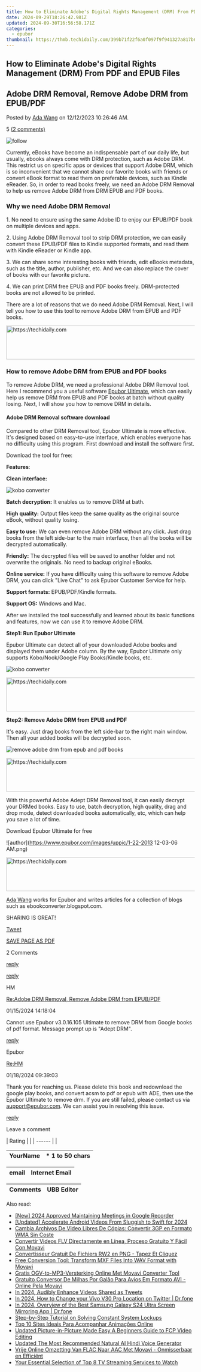 ```yaml
---
title: How to Eliminate Adobe's Digital Rights Management (DRM) From PDF and EPUB Files
date: 2024-09-29T18:26:42.981Z
updated: 2024-09-30T16:56:58.171Z
categories:
  - epubor
thumbnail: https://thmb.techidaily.com/399b71f22f6a0f097f9f941327a817b697b933fa54dbaf37480f689ec0e73886.jpg
---
```


## How to Eliminate Adobe's Digital Rights Management (DRM) From PDF and EPUB Files

## Adobe DRM Removal, Remove Adobe DRM from EPUB/PDF 

Posted by [Ada Wang](https://plus.google.com/+AdaWang/posts) on 12/12/2023 10:26:46 AM.

5 [(2 comments)](http://www.epubor.com/#comment-area) 

![follow](http://www.epubor.com/images/follow.png)

Currently, eBooks have become an indispensable part of our daily life, but usually, ebooks always come with DRM protection, such as Adobe DRM. This restrict us on specific apps or devices that support Adobe DRM, which is so inconvenient that we cannot share our favorite books with friends or convert eBook format to read them on preferable devices, such as Kindle eReader. So, in order to read books freely, we need an Adobe DRM Removal to help us remove Adobe DRM from DRM EPUB and PDF books. 

### Why we need Adobe DRM Removal

1\. No need to ensure using the same Adobe ID to enjoy our EPUB/PDF book on multiple devices and apps.

2\. Using Adobe DRM Removal tool to strip DRM protection, we can easily convert these EPUB/PDF files to Kindle supported formats, and read them with Kindle eReader or Kindle app.

3\. We can share some interesting books with friends, edit eBooks metadata, such as the title, author, publisher, etc. And we can also replace the cover of books with our favorite picture.  

4\. We can print DRM free EPUB and PDF books freely. DRM-protected books are not allowed to be printed.  

There are a lot of reasons that we do need Adobe DRM Removal. Next, I will tell you how to use this tool to remove Adobe DRM from EPUB and PDF books. 

<!-- affiliate ads begin -->
<a href="https://smilemakers.pxf.io/c/5597632/2123899/26106" target="_top" id="2123899">
  <img src="//a.impactradius-go.com/display-ad/26106-2123899" border="0" alt="https://techidaily.com" width="728" height="90"/>
</a>
<img height="0" width="0" src="https://smilemakers.pxf.io/i/5597632/2123899/26106" style="position:absolute;visibility:hidden;" border="0" />
<!-- affiliate ads end -->

###  How to remove Adobe DRM from EPUB and PDF books

To remove Adobe DRM, we need a professional Adobe DRM Removal tool. Here I recommend you a useful software [Epubor Ultimate](https://tools.techidaily.com/epubor/ultimate/), which can easily help us remove DRM from EPUB and PDF books at batch without quality losing. Next, I will show you how to remove DRM in details.  

#### **Adobe DRM Removal software download**  

Compared to other DRM Removal tool, Epubor Ultimate is more effective. It's designed based on easy-to-use interface, which enables everyone has no difficulty using this program. First download and install the software first. 

Download the tool for free:

[](https://tools.techidaily.com/epubor/ultimate/) [](https://tools.techidaily.com/epubor/ultimate/) 

**Features**:

**Clean interface:**

![kobo converter](http://www.epubor.com/images/uppic/kobo-converter-clean-interface.png)

**Batch decryption:** It enables us to remove DRM at bath.

**High quality:**  Output files keep the same quality as the original source eBook, without quality losing.

**Easy to use:** We can even remove Adobe DRM without any click. Just drag books from the left side-bar to the main interface, then all the books will be decrypted automatically.

**Friendly:** The decrypted files will be saved to another folder and not overwrite the originals. No need to backup original eBooks.

**Online service:** If you have difficulty using this software to remove Adobe DRM, you can click "Live Chat" to ask Epubor Customer Service for help. 

**Support formats:** EPUB/PDF/Kindle formats.

**Support OS:** Windows and Mac. 

After we installed the tool successfully and learned about its basic functions and features, now we can use it to remove Adobe DRM.

**Step1: Run Epubor Ultimate**

Epubor Ultimate can detect all of your downloaded Adobe books and displayed them under Adobe column. By the way, Epubor Ultimate only supports Kobo/Nook/Google Play Books/Kindle books, etc. 

![kobo converter](http://www.epubor.com/images/uppic/kobo-converter-clean-interface.png)

<!-- affiliate ads begin -->
<a href="https://appsumo.8odi.net/c/5597632/2118315/7443" target="_top" id="2118315">
  <img src="//a.impactradius-go.com/display-ad/7443-2118315" border="0" alt="https://techidaily.com" width="728" height="90"/>
</a>
<img height="0" width="0" src="https://appsumo.8odi.net/i/5597632/2118315/7443" style="position:absolute;visibility:hidden;" border="0" />
<!-- affiliate ads end -->

**Step2: Remove Adobe DRM from EPUB and PDF** 

It's easy. Just drag books from the left side-bar to the right main window. Then all your added books will be decrypted soon.

![remove adobe drm from epub and pdf books](http://www.epubor.com/images/uppic/remove-adobe-drm-from-epub-and-pdf-books.png)

<!-- affiliate ads begin -->
<a href="https://ephamedtechinc.pxf.io/c/5597632/2137210/26400" target="_top" id="2137210">
  <img src="//a.impactradius-go.com/display-ad/26400-2137210" border="0" alt="https://techidaily.com" width="728" height="90"/>
</a>
<img height="0" width="0" src="https://ephamedtechinc.pxf.io/i/5597632/2137210/26400" style="position:absolute;visibility:hidden;" border="0" />
<!-- affiliate ads end -->

With this powerful Adobe Adept DRM Removal tool, it can easily decrypt your DRMed books. Easy to use, batch decryption, high quality, drag and drop mode, detect downloaded books automatically, etc, which can help you save a lot of time. 

Download Epubor Ultimate for free

[](https://tools.techidaily.com/epubor/ultimate/) [](https://tools.techidaily.com/epubor/ultimate/) 

![author](https://www.epubor.com/images/uppic/1-22-2013 12-03-06 AM.png)

<!-- affiliate ads begin -->
<a href="https://appsumo.8odi.net/c/5597632/2068439/7443" target="_top" id="2068439">
  <img src="//a.impactradius-go.com/display-ad/7443-2068439" border="0" alt="https://techidaily.com" width="728" height="90"/>
</a>
<img height="0" width="0" src="https://appsumo.8odi.net/i/5597632/2068439/7443" style="position:absolute;visibility:hidden;" border="0" />
<!-- affiliate ads end -->

[Ada Wang](https://plus.google.com/+AdaWang/posts) works for Epubor and writes articles for a collection of blogs such as ebookconverter.blogspot.com.

SHARING IS GREAT!

[Tweet](https://twitter.com/share) 

[SAVE PAGE AS PDF](https://tools.techidaily.com/epubor/products/) 

2 Comments

[reply](https://tools.techidaily.com/epubor/products/) 

[reply](https://tools.techidaily.com/epubor/products/) 

HM

[Re:Adobe DRM Removal, Remove Adobe DRM from EPUB/PDF](https://tools.techidaily.com/epubor/products/)

01/15/2024 14:18:04

Cannot use Epubor v3.0.16.105 Ultimate to remove DRM from Google books of pdf format. Message prompt up is "Adept DRM".

[reply](https://tools.techidaily.com/epubor/products/) 

Epubor

[Re:HM](https://tools.techidaily.com/epubor/products/)

01/18/2024 09:39:03

Thank you for reaching us. Please delete this book and redownload the google play books, and convert acsm to pdf or epub with ADE, then use the Epubor Ultimate to remove drm. If you are still failed, please contact us via aupport@epubor.com. We can assist you in resolving this issue.  

[reply](https://tools.techidaily.com/epubor/products/) 

Leave a comment

| Rating |  |
| ------ |  |

| YourName | \*  1 to 50 chars |
| -------- | ----------------- |

| email | Internet Email |
| ----- | -------------- |

| Comments | UBB Editor |
| -------- | ---------- |

<ins class="adsbygoogle"
     style="display:block"
     data-ad-format="autorelaxed"
     data-ad-client="ca-pub-7571918770474297"
     data-ad-slot="1223367746"></ins>

<ins class="adsbygoogle"
     style="display:block"
     data-ad-client="ca-pub-7571918770474297"
     data-ad-slot="8358498916"
     data-ad-format="auto"
     data-full-width-responsive="true"></ins>

<span class="atpl-alsoreadstyle">Also read:</span>
<div><ul>
<li><a href="https://screen-recording.techidaily.com/new-2024-approved-maintaining-meetings-in-google-recorder/"><u>[New] 2024 Approved Maintaining Meetings in Google Recorder</u></a></li>
<li><a href="https://fox-cloud.techidaily.com/updated-accelerate-android-videos-from-sluggish-to-swift-for-2024/"><u>[Updated] Accelerate Android Videos From Sluggish to Swift for 2024</u></a></li>
<li><a href="https://solve-lab.techidaily.com/cambia-archivos-de-video-libres-de-copias-convertir-3gp-en-formato-wma-sin-coste/"><u>Cambia Archivos De Video Libres De Cópias: Convertir 3GP en Formato WMA Sin Coste</u></a></li>
<li><a href="https://solve-lab.techidaily.com/convertir-videos-flv-directamente-en-linea-proceso-gratuito-y-facil-con-movavi/"><u>Convertir Videos FLV Directamente en Línea, Proceso Gratuito Y Fácil Con Movavi</u></a></li>
<li><a href="https://solve-lab.techidaily.com/convertisseur-gratuit-de-fichiers-rw2-en-png-tapez-et-cliquez/"><u>Convertisseur Gratuit De Fichiers RW2 en PNG - Tapez Et Cliquez</u></a></li>
<li><a href="https://solve-lab.techidaily.com/free-conversion-tool-transform-mxf-files-into-wav-format-with-movavi/"><u>Free Conversion Tool: Transform MXF Files Into WAV Format with Movavi</u></a></li>
<li><a href="https://solve-lab.techidaily.com/gratis-ogv-to-mp3-versterking-online-met-movavi-converter-tool/"><u>Gratis OGV-to-MP3-Versterking Online Met Movavi Converter Tool</u></a></li>
<li><a href="https://solve-lab.techidaily.com/gratuito-conversor-de-milhas-por-galao-para-avios-em-formato-avi-online-pela-movavi/"><u>Gratuito Conversor De Milhas Por Galão Para Avios Em Formato AVI - Online Pela Movavi</u></a></li>
<li><a href="https://twitter-videos.techidaily.com/in-2024-audibly-enhance-videos-shared-as-tweets/"><u>In 2024, Audibly Enhance Videos Shared as Tweets</u></a></li>
<li><a href="https://location-social.techidaily.com/in-2024-how-to-change-your-vivo-v30-pro-location-on-twitter-drfone-by-drfone-virtual-android/"><u>In 2024, How to Change your Vivo V30 Pro Location on Twitter | Dr.fone</u></a></li>
<li><a href="https://screen-mirror.techidaily.com/in-2024-overview-of-the-best-samsung-galaxy-s24-ultra-screen-mirroring-app-drfone-by-drfone-android/"><u>In 2024, Overview of the Best Samsung Galaxy S24 Ultra Screen Mirroring App | Dr.fone</u></a></li>
<li><a href="https://common-error.techidaily.com/step-by-step-tutorial-on-solving-constant-system-lockups/"><u>Step-by-Step Tutorial on Solving Constant System Lockups</u></a></li>
<li><a href="https://solve-lab.techidaily.com/top-10-sites-ideais-para-acompanhar-animacoes-online/"><u>Top 10 Sites Ideais Para Acompanhar Animações Online</u></a></li>
<li><a href="https://video-creation-software.techidaily.com/updated-picture-in-picture-made-easy-a-beginners-guide-to-fcp-video-editing/"><u>Updated Picture-in-Picture Made Easy A Beginners Guide to FCP Video Editing</u></a></li>
<li><a href="https://ai-topics.techidaily.com/updated-the-most-recommended-natural-ai-hindi-voice-generator/"><u>Updated The Most Recommended Natural AI Hindi Voice Generator</u></a></li>
<li><a href="https://solve-lab.techidaily.com/vrije-online-omzetting-van-flac-naar-aac-met-movavi-onmisserbaar-en-efficient/"><u>Vrije Online Omzetting Van FLAC Naar AAC Met Movavi - Onmisserbaar en Efficiënt</u></a></li>
<li><a href="https://tech-renaissance.techidaily.com/your-essential-selection-of-top-8-tv-streaming-services-to-watch/"><u>Your Essential Selection of Top 8 TV Streaming Services to Watch</u></a></li>
</ul></div>

